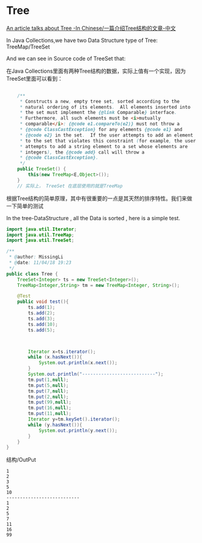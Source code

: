 # Tree 

[An article talks about Tree -In Chinese/一篇介绍Tree结构的文章-中文](https://blog.csdn.net/zhangyuan19880606/article/details/51220561)

In Java Collections,we have two Data Structure type of Tree: TreeMap/TreeSet

And we can see in Source code of TreeSet that:

在Java Collections里面有两种Tree结构的数据，实际上值有一个实现，因为TreeSet里面可以看到：

```java
    
    /**
     * Constructs a new, empty tree set, sorted according to the
     * natural ordering of its elements.  All elements inserted into
     * the set must implement the {@link Comparable} interface.
     * Furthermore, all such elements must be <i>mutually
     * comparable</i>: {@code e1.compareTo(e2)} must not throw a
     * {@code ClassCastException} for any elements {@code e1} and
     * {@code e2} in the set.  If the user attempts to add an element
     * to the set that violates this constraint (for example, the user
     * attempts to add a string element to a set whose elements are
     * integers), the {@code add} call will throw a
     * {@code ClassCastException}.
     */
    public TreeSet() {
        this(new TreeMap<E,Object>());
    }
    // 实际上， TreeSet 在底层使用的就是TreeMap
```

根据Tree结构的简单原理，其中有很重要的一点是其天然的排序特性。我们来做一下简单的测试

In the tree-DataStructure , all the Data is sorted , here is a simple test.

```java
import java.util.Iterator;
import java.util.TreeMap;
import java.util.TreeSet;

/**
 * @author: MissingLi
 * @date: 11/04/18 19:23
 */
public class Tree {
    TreeSet<Integer> ts = new TreeSet<Integer>();
    TreeMap<Integer,String> tm = new TreeMap<Integer, String>();

    @Test
    public void test(){
        ts.add(1);
        ts.add(2);
        ts.add(3);
        ts.add(10);
        ts.add(5);



        Iterator x=ts.iterator();
        while (x.hasNext()){
            System.out.println(x.next());
        }
        System.out.println("---------------------------");
        tm.put(1,null);
        tm.put(5,null);
        tm.put(7,null);
        tm.put(2,null);
        tm.put(99,null);
        tm.put(16,null);
        tm.put(11,null);
        Iterator y=tm.keySet().iterator();
        while (y.hasNext()){
            System.out.println(y.next());
        }
    }
}
```

结构/OutPut

```note
1
2
3
5
10
---------------------------
1
2
5
7
11
16
99
```